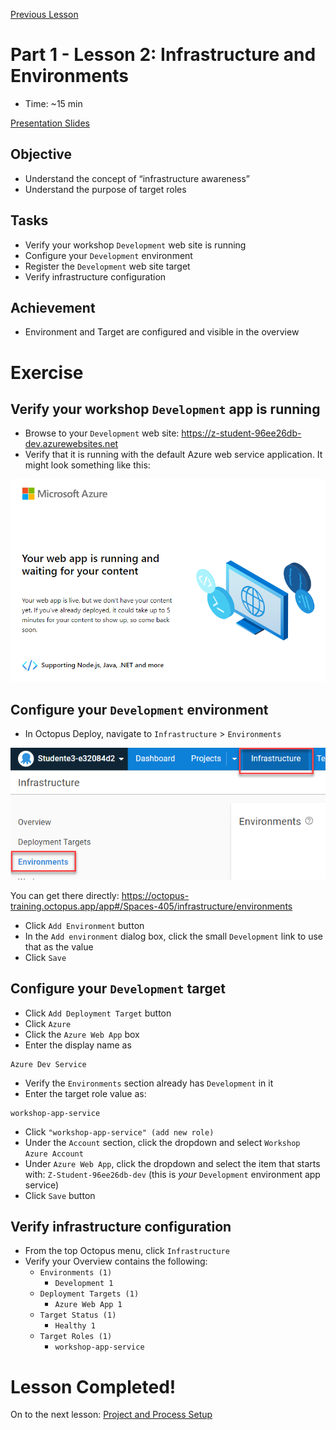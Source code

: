 [Previous Lesson](part-1-lesson-1.md)

# Part 1 - Lesson 2: Infrastructure and Environments
- Time: ~15 min

[Presentation Slides](https://docs.google.com/presentation/d/1RE1cpKfioSquK9h-HH6jxqrbRpw4WQff4TxOJTCD2ww/edit#slide=id.g1185db482c1_0_16)

## Objective
- Understand the concept of “infrastructure awareness”
- Understand the purpose of target roles

## Tasks
- Verify your workshop `Development` web site is running
- Configure your `Development` environment
- Register the `Development` web site target
- Verify infrastructure configuration

## Achievement
- Environment and Target are configured and visible in the overview

# Exercise

## Verify your workshop `Development` app is running

- Browse to your `Development` web site: https://z-student-96ee26db-dev.azurewebsites.net
- Verify that it is running with the default Azure web service application. It might look something like this:

![](assets/1-2/empty-web-site.png)

## Configure your `Development` environment

- In Octopus Deploy, navigate to `Infrastructure` > `Environments`

![](assets/1-2/environments.png)

You can get there directly: https://octopus-training.octopus.app/app#/Spaces-405/infrastructure/environments

- Click `Add Environment` button
- In the `Add environment` dialog box, click the small `Development` link to use that as the value
- Click `Save`

## Configure your `Development` target
- Click `Add Deployment Target` button
- Click `Azure`
- Click the `Azure Web App` box
- Enter the display name as
```
Azure Dev Service
```
- Verify the `Environments` section already has `Development` in it
- Enter the target role value as:
```
workshop-app-service
```
- Click `"workshop-app-service" (add new role)`
- Under the `Account` section, click the dropdown and select `Workshop Azure Account`
- Under `Azure Web App`, click the dropdown and select the item that starts with: `Z-Student-96ee26db-dev` (this is *your* `Development` environment app service)
- Click `Save` button

## Verify infrastructure configuration

- From the top Octopus menu, click `Infrastructure`
- Verify your Overview contains the following:
  - `Environments (1)`
    - `Development 1`
  - `Deployment Targets (1)`
    - `Azure Web App 1`
  - `Target Status (1)`
    - `Healthy 1`
  - `Target Roles (1)`
    - `workshop-app-service`

# Lesson Completed!
On to the next lesson: [Project and Process Setup](part-1-lesson-3.md)
